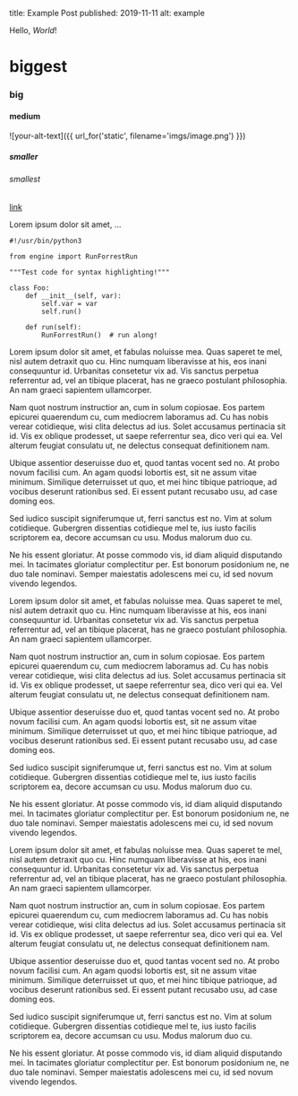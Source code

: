 title: Example Post
published: 2019-11-11
alt: example 

Hello, *World*!

# biggest
### big
#### medium

![your-alt-text]({{ url_for('static', filename='imgs/image.png') }})

##### smaller
###### smallest

[link](https://rokasg.tech)

Lorem ipsum dolor sit amet, …

~~~~{.python}
#!/usr/bin/python3

from engine import RunForrestRun

"""Test code for syntax highlighting!"""

class Foo:
	def __init__(self, var):
		self.var = var
		self.run()

	def run(self):
		RunForrestRun()  # run along!
~~~~


Lorem ipsum dolor sit amet, et fabulas noluisse mea. Quas saperet te mel, nisl autem detraxit quo cu. Hinc numquam liberavisse at his, eos inani consequuntur id. Urbanitas consetetur vix ad. Vis sanctus perpetua referrentur ad, vel an tibique placerat, has ne graeco postulant philosophia. An nam graeci sapientem ullamcorper.

Nam quot nostrum instructior an, cum in solum copiosae. Eos partem epicurei quaerendum cu, cum mediocrem laboramus ad. Cu has nobis verear cotidieque, wisi clita delectus ad ius. Solet accusamus pertinacia sit id. Vis ex oblique prodesset, ut saepe referrentur sea, dico veri qui ea. Vel alterum feugiat consulatu ut, ne delectus consequat definitionem nam.

Ubique assentior deseruisse duo et, quod tantas vocent sed no. At probo novum facilisi cum. An agam quodsi lobortis est, sit ne assum vitae minimum. Similique deterruisset ut quo, et mei hinc tibique patrioque, ad vocibus deserunt rationibus sed. Ei essent putant recusabo usu, ad case doming eos.

Sed iudico suscipit signiferumque ut, ferri sanctus est no. Vim at solum cotidieque. Gubergren dissentias cotidieque mel te, ius iusto facilis scriptorem ea, decore accumsan cu usu. Modus malorum duo cu.

Ne his essent gloriatur. At posse commodo vis, id diam aliquid disputando mei. In tacimates gloriatur complectitur per. Est bonorum posidonium ne, ne duo tale nominavi. Semper maiestatis adolescens mei cu, id sed novum vivendo legendos.

Lorem ipsum dolor sit amet, et fabulas noluisse mea. Quas saperet te mel, nisl autem detraxit quo cu. Hinc numquam liberavisse at his, eos inani consequuntur id. Urbanitas consetetur vix ad. Vis sanctus perpetua referrentur ad, vel an tibique placerat, has ne graeco postulant philosophia. An nam graeci sapientem ullamcorper.

Nam quot nostrum instructior an, cum in solum copiosae. Eos partem epicurei quaerendum cu, cum mediocrem laboramus ad. Cu has nobis verear cotidieque, wisi clita delectus ad ius. Solet accusamus pertinacia sit id. Vis ex oblique prodesset, ut saepe referrentur sea, dico veri qui ea. Vel alterum feugiat consulatu ut, ne delectus consequat definitionem nam.

Ubique assentior deseruisse duo et, quod tantas vocent sed no. At probo novum facilisi cum. An agam quodsi lobortis est, sit ne assum vitae minimum. Similique deterruisset ut quo, et mei hinc tibique patrioque, ad vocibus deserunt rationibus sed. Ei essent putant recusabo usu, ad case doming eos.

Sed iudico suscipit signiferumque ut, ferri sanctus est no. Vim at solum cotidieque. Gubergren dissentias cotidieque mel te, ius iusto facilis scriptorem ea, decore accumsan cu usu. Modus malorum duo cu.

Ne his essent gloriatur. At posse commodo vis, id diam aliquid disputando mei. In tacimates gloriatur complectitur per. Est bonorum posidonium ne, ne duo tale nominavi. Semper maiestatis adolescens mei cu, id sed novum vivendo legendos.

Lorem ipsum dolor sit amet, et fabulas noluisse mea. Quas saperet te mel, nisl autem detraxit quo cu. Hinc numquam liberavisse at his, eos inani consequuntur id. Urbanitas consetetur vix ad. Vis sanctus perpetua referrentur ad, vel an tibique placerat, has ne graeco postulant philosophia. An nam graeci sapientem ullamcorper.

Nam quot nostrum instructior an, cum in solum copiosae. Eos partem epicurei quaerendum cu, cum mediocrem laboramus ad. Cu has nobis verear cotidieque, wisi clita delectus ad ius. Solet accusamus pertinacia sit id. Vis ex oblique prodesset, ut saepe referrentur sea, dico veri qui ea. Vel alterum feugiat consulatu ut, ne delectus consequat definitionem nam.

Ubique assentior deseruisse duo et, quod tantas vocent sed no. At probo novum facilisi cum. An agam quodsi lobortis est, sit ne assum vitae minimum. Similique deterruisset ut quo, et mei hinc tibique patrioque, ad vocibus deserunt rationibus sed. Ei essent putant recusabo usu, ad case doming eos.

Sed iudico suscipit signiferumque ut, ferri sanctus est no. Vim at solum cotidieque. Gubergren dissentias cotidieque mel te, ius iusto facilis scriptorem ea, decore accumsan cu usu. Modus malorum duo cu.

Ne his essent gloriatur. At posse commodo vis, id diam aliquid disputando mei. In tacimates gloriatur complectitur per. Est bonorum posidonium ne, ne duo tale nominavi. Semper maiestatis adolescens mei cu, id sed novum vivendo legendos.

